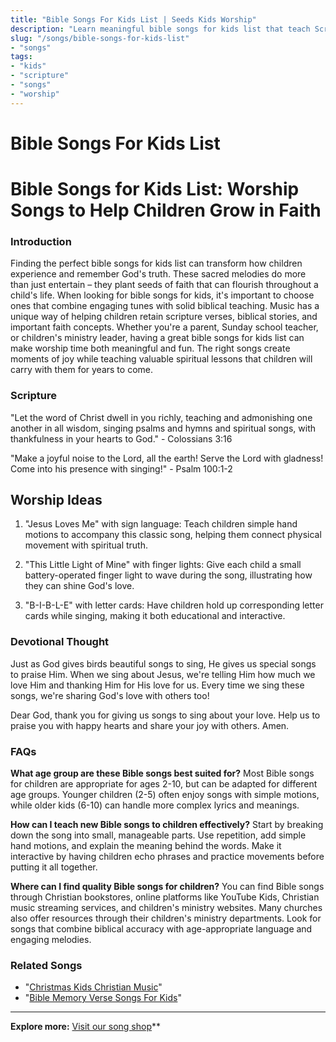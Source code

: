 ```yaml
---
title: "Bible Songs For Kids List | Seeds Kids Worship"
description: "Learn meaningful bible songs for kids list that teach Scripture through music. Interactive worship resources for kids and families."
slug: "/songs/bible-songs-for-kids-list"
- "songs"
tags:
- "kids"
- "scripture"
- "songs"
- "worship"
---
```


# Bible Songs For Kids List

# Bible Songs for Kids List: Worship Songs to Help Children Grow in Faith

### Introduction
Finding the perfect bible songs for kids list can transform how children experience and remember God's truth. These sacred melodies do more than just entertain – they plant seeds of faith that can flourish throughout a child's life. When looking for bible songs for kids, it's important to choose ones that combine engaging tunes with solid biblical teaching. Music has a unique way of helping children retain scripture verses, biblical stories, and important faith concepts. Whether you're a parent, Sunday school teacher, or children's ministry leader, having a great bible songs for kids list can make worship time both meaningful and fun. The right songs create moments of joy while teaching valuable spiritual lessons that children will carry with them for years to come.

### Scripture
"Let the word of Christ dwell in you richly, teaching and admonishing one another in all wisdom, singing psalms and hymns and spiritual songs, with thankfulness in your hearts to God." - Colossians 3:16

"Make a joyful noise to the Lord, all the earth! Serve the Lord with gladness! Come into his presence with singing!" - Psalm 100:1-2

## Worship Ideas
1. "Jesus Loves Me" with sign language: Teach children simple hand motions to accompany this classic song, helping them connect physical movement with spiritual truth.

2. "This Little Light of Mine" with finger lights: Give each child a small battery-operated finger light to wave during the song, illustrating how they can shine God's love.

3. "B-I-B-L-E" with letter cards: Have children hold up corresponding letter cards while singing, making it both educational and interactive.

### Devotional Thought
Just as God gives birds beautiful songs to sing, He gives us special songs to praise Him. When we sing about Jesus, we're telling Him how much we love Him and thanking Him for His love for us. Every time we sing these songs, we're sharing God's love with others too!

Dear God, thank you for giving us songs to sing about your love. Help us to praise you with happy hearts and share your joy with others. Amen.

### FAQs

**What age group are these Bible songs best suited for?**
Most Bible songs for children are appropriate for ages 2-10, but can be adapted for different age groups. Younger children (2-5) often enjoy songs with simple motions, while older kids (6-10) can handle more complex lyrics and meanings.

**How can I teach new Bible songs to children effectively?**
Start by breaking down the song into small, manageable parts. Use repetition, add simple hand motions, and explain the meaning behind the words. Make it interactive by having children echo phrases and practice movements before putting it all together.

**Where can I find quality Bible songs for children?**
You can find Bible songs through Christian bookstores, online platforms like YouTube Kids, Christian music streaming services, and children's ministry websites. Many churches also offer resources through their children's ministry departments. Look for songs that combine biblical accuracy with age-appropriate language and engaging melodies.

### Related Songs

- "[Christmas Kids Christian Music](/activities/christmas-kids-christian-music/)"
- "[Bible Memory Verse Songs For Kids](/songs/bible-memory-verse-songs-for-kids/)"

---

**Explore more:** [Visit our song shop](https://seedskidsworship.com/shop)**

<!-- Schema Markup -->
<script type="application/ld+json">
{
  "@context": "https://schema.org",
  "@type": "MusicRecording",
  "name": "Bible Songs For Kids List",
  "byArtist": {
    "@type": "MusicGroup",
    "name": "Seeds Kids Worship"
  },
  "isFamilyFriendly": true,
  "url": "https://seedskidsworship.com/songs/bible-songs-for-kids-list/"
}
</script>